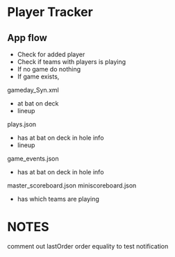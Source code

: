 # Player Tracker

## App flow

* Check for added player
* Check if teams with players is playing
* If no game do nothing
* If game exists, 

gameday_Syn.xml
- at bat on deck
- lineup


plays.json
- has at bat on deck in hole info
- lineup

game_events.json
- has at bat on deck in hole info

master_scoreboard.json
miniscoreboard.json
- has which teams are playing

# NOTES

comment out lastOrder order equality to test notification
